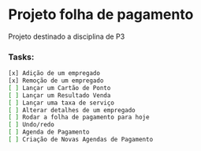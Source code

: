 # Projeto folha de pagamento
Projeto destinado a disciplina de P3

### Tasks:
```sh
[x] Adição de um empregado
[x] Remoção de um empregado
[ ] Lançar um Cartão de Ponto
[ ] Lançar um Resultado Venda
[ ] Lançar uma taxa de serviço 
[ ] Alterar detalhes de um empregado 
[ ] Rodar a folha de pagamento para hoje 
[ ] Undo/redo 
[ ] Agenda de Pagamento 
[ ] Criação de Novas Agendas de Pagamento 
```

